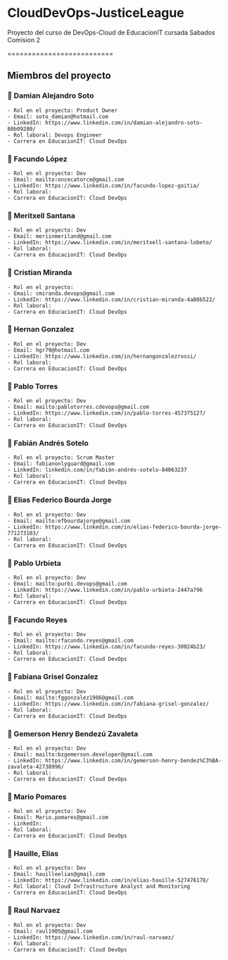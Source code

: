 # CloudDevOps-JusticeLeague
Proyecto del curso de DevOps-Cloud de EducacionIT cursada Sabados Comision 2

==========================

## Miembros del proyecto



### 🔷 Damian Alejandro Soto
```
- Rol en el proyecto: Product Owner
- Email: soto_damian@hotmail.com
- LinkedIn: https://www.linkedin.com/in/damian-alejandro-soto-80b09280/
- Rol laboral: Devops Engineer
- Carrera en EducacionIT: Cloud DevOps
```

### 🔷 Facundo López
```
- Rol en el proyecto: Dev
- Email: mailto:oncecatorce@gmail.com
- LinkedIn: https://www.linkedin.com/in/facundo-lopez-goitia/
- Rol laboral: 
- Carrera en EducacionIT: Cloud DevOps
```

### 🔷 Meritxell Santana
```
- Rol en el proyecto: Dev
- Email: meriinmeriland@gmail.com
- LinkedIn: https://www.linkedin.com/in/meritxell-santana-lobeto/
- Rol laboral: 
- Carrera en EducacionIT: Cloud DevOps
```

### 🔷 Cristian Miranda
```
- Rol en el proyecto: 
- Email: cmiranda.devops@gmail.com
- LinkedIn: https://www.linkedin.com/in/cristian-miranda-4a80b522/
- Rol laboral: 
- Carrera en EducacionIT: Cloud DevOps
```

### 🔷 Hernan Gonzalez
```
- Rol en el proyecto: Dev
- Email: hgr79@hotmail.com
- LinkedIn: https://www.linkedin.com/in/hernangonzalezrossi/
- Rol laboral: 
- Carrera en EducacionIT: Cloud DevOps
```

### 🔷 Pablo Torres
```
- Rol en el proyecto: Dev
- Email: mailto:pablotorres.cdevops@gmail.com
- LinkedIn: https://www.linkedin.com/in/pablo-torres-457375127/
- Rol laboral: 
- Carrera en EducacionIT: Cloud DevOps
```

### 🔷 Fabián Andrés Sotelo
```
- Rol en el proyecto: Scrum Master
- Email: fabianonlyguard@gmail.com
- LinkedIn: linkedin.com/in/fabián-andrés-sotelo-84063237
- Rol laboral: 
- Carrera en EducacionIT: Cloud DevOps
```

### 🔷 Elias Federico Bourda Jorge 
```
- Rol en el proyecto: Dev
- Email: mailto:efbourdajorge@gmail.com
- LinkedIn: https://www.linkedin.com/in/elias-federico-bourda-jorge-771273103/
- Rol laboral: 
- Carrera en EducacionIT: Cloud DevOps
```

### 🔷 Pablo Urbieta
```
- Rol en el proyecto: Dev
- Email: mailto:purbi.devops@gmail.com
- LinkedIn: https://www.linkedin.com/in/pablo-urbieta-2447a796
- Rol laboral: 
- Carrera en EducacionIT: Cloud DevOps
```

### 🔷 Facundo Reyes
```
- Rol en el proyecto: Dev
- Email: mailto:rfacundo.reyes@gmail.com
- LinkedIn: https://www.linkedin.com/in/facundo-reyes-30024b23/
- Rol laboral: 
- Carrera en EducacionIT: Cloud DevOps
```

### 🔷 Fabiana Grisel Gonzalez
```
- Rol en el proyecto: Dev
- Email: mailto:fggonzalez1986@gmail.com
- LinkedIn: https://www.linkedin.com/in/fabiana-grisel-gonzalez/
- Rol laboral: 
- Carrera en EducacionIT: Cloud DevOps
```

### 🔷 Gemerson Henry Bendezú Zavaleta
```
- Rol en el proyecto: Dev
- Email: mailto:bzgemerson.developer@gmail.com
- LinkedIn: https://www.linkedin.com/in/gemerson-henry-bendez%C3%BA-zavaleta-42738996/
- Rol laboral: 
- Carrera en EducacionIT: Cloud DevOps
```

### 🔷 Mario Pomares
```
- Rol en el proyecto: Dev
- Email: Mario.pomares@gmail.com
- LinkedIn: 
- Rol laboral: 
- Carrera en EducacionIT: Cloud DevOps
```

### 🔷 Hauille, Elias
```
- Rol en el proyecto: Dev
- Email: hauilleelias@gmail.com
- LinkedIn: https://www.linkedin.com/in/elias-hauille-527476178/
- Rol laboral: Cloud Infrastructure Analyst and Monitoring
- Carrera en EducacionIT: Cloud DevOps
```
### 🔷 Raul Narvaez
```
- Rol en el proyecto: Dev
- Email: raul1905@gmail.com
- LinkedIn: https://www.linkedin.com/in/raul-narvaez/
- Rol laboral: 
- Carrera en EducacionIT: Cloud DevOps